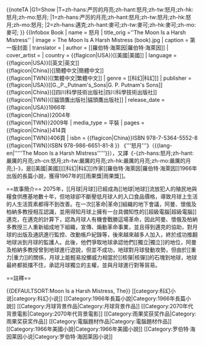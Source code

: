 {{noteTA
|G1=Show
|T=zh-hans:严厉的月亮;zh-hant:怒月;zh-tw:怒月;zh-hk:怒月;zh-mo:怒月;
|1=zh-hans:严厉的月亮;zh-hant:怒月;zh-tw:怒月;zh-hk:怒月;zh-mo:怒月;
|2=zh-hans:邁克;zh-hant:麥可;zh-tw:麥可;zh-hk:麥可;zh-mo:麥可;
}}
{{Infobox Book
| name             = 怒月
| title_orig       =''The Moon Is a Harsh Mistress''
| image            = The Moon Is A Harsh Mistress (book).jpg
| caption          = 第一版封面
| translator       =
| author           = [[羅伯特·海萊因|羅伯特·海萊因]]
| cover_artist     = 
| country          = {{flagicon|USA}}[[美國|美國]]
| language         = {{flagicon|USA}}[[英文|英文]]<br>{{flagicon|China}}[[簡體中文|簡體中文]]<br>{{flagicon|TWN}}[[繁體中文|繁體中文]]
| genre            = [[科幻|科幻]]
| publisher        = {{flagicon|USA}}[[G._P._Putnam's_Sons|G. P. Putnam's Sons]]<br>{{flagicon|China}}[[四川科學技術出版社|四川科學技術出版社]]<br>{{flagicon|TWN}}[[貓頭鷹出版社|貓頭鷹出版社]]
| release_date     = {{flagicon|USA}}1966年<br>{{flagicon|China}}2004年<br>{{flagicon|TWN}}2009年
| media_type       = 平裝
| pages            = {{flagicon|China}}414頁<br>{{flagicon|TWN}}406頁
| isbn             = {{flagicon|China}}ISBN 978-7-5364-5552-8 <br>{{flagicon|TWN}}ISBN 978-986-6651-81-8
}}
《'''怒月'''》（{{lang-en|'''''The Moon Is a Harsh Mistress'''''}}），又譯《-{zh-hans:怒月;zh-hant:嚴厲的月亮;zh-cn:怒月;zh-tw:嚴厲的月亮;zh-hk:嚴厲的月亮;zh-mo:嚴厲的月亮;}-》，是[[美國|美國]][[科幻|科幻]]作家[[羅伯特·海萊因|羅伯特·海萊因]]1966年出版的長篇小說，獲得1967年的[[雨果獎|雨果獎]]。

==故事簡介==
2075年，[[月球|月球]]已經成為[[地球|地球]]流放犯人的殖民地與糧食供應基地數十年，但地球卻不斷壓低月球人的入口食品價格，導致月球上生活的人生活質素都得不到改善。在一次[[革命|革命]]組織的地下會議，阿曼、懷俄及柏納多教授相互認識，並用得知月球上擁有一台具備知性的[[超級電腦|超級電腦]]邁克，在邁克的計算下，認為月球人有機會戰勝這場革命，因此阿曼、懷俄及柏納多教授三人重新組成地下組織，宣傳、煽動革命事業，並且得到邁克的協助，對月球的出版及通訊進行監控、改動帳戶紀錄等，後來越來越多人加入，終於成功推翻地球派到月球的監護人。此後，他們爭取地球承認他們[[獨立|獨立]]的地位，阿曼及柏納多教授曾到地球進行遊說，但並不成功，地球對月球發動攻勢，但由於[[重力|重力]]的關係，月球上能輕易投擲威力相當於[[核彈|核彈]]的石塊到地球，地球最終都抵擋不住，承認月球獨立的主權，並與月球進行對等貿易。

==註釋==
<div class="references-small">
<references />
</div>

{{DEFAULTSORT:Moon Is a Harsh Mistress, The}}
[[category:科幻小说|category:科幻小说]]
[[Category:1966年長篇小說|Category:1966年長篇小說]]
[[Category:月球背景作品|Category:月球背景作品]]
[[Category:2070年代背景電影|Category:2070年代背景電影]]
[[Category:雨果奖获奖作品|Category:雨果奖获奖作品]]
[[Category:電腦題材作品|Category:電腦題材作品]]
[[Category:1966年美國小說|Category:1966年美國小說]]
[[Category:罗伯特·海因莱因小说|Category:罗伯特·海因莱因小说]]